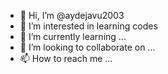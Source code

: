 - 👋 Hi, I’m @aydejavu2003
- 👀 I’m interested in learning codes
- 🌱 I’m currently learning ...
- 💞️ I’m looking to collaborate on ...
- 📫 How to reach me ...

<!---
aydejavu2003/aydejavu2003 is a ✨ special ✨ repository because its `README.md` (this file) appears on your GitHub profile.
You can click the Preview link to take a look at your changes.
--->
